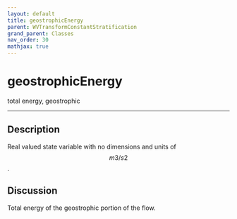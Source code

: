```yaml
---
layout: default
title: geostrophicEnergy
parent: WVTransformConstantStratification
grand_parent: Classes
nav_order: 30
mathjax: true
---
```


#  geostrophicEnergy

total energy, geostrophic


---

## Description
Real valued state variable with no dimensions and units of $$m3/s2$$.

## Discussion

Total energy of the geostrophic portion of the flow.

